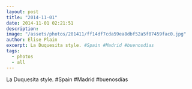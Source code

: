 ```yaml
---
layout: post
title: "2014-11-01"
date: 2014-11-01 02:21:51
description: 
image: "/assets/photos/201411/ff14df7cda59ea8dbf52a5f07459fac0.jpg"
author: Elise Plain
excerpt: La Duquesita style. #Spain #Madrid #buenosdías
tags: 
  - photos
  - all
---
```


La Duquesita style. #Spain #Madrid #buenosdías
<p></p>
